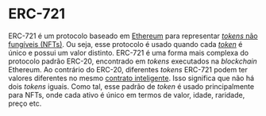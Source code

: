 # ERC-721

ERC-721 é um protocolo baseado em [Ethereum](Ethereum.md) para representar [_tokens_ não fungíveis (NFTs)](NFT.md). Ou seja, esse protocolo é usado quando cada [_token_](Token.md) é único e possui um valor distinto. ERC-721 é uma forma mais complexa do protocolo padrão ERC-20, encontrado em _tokens_ executados na _blockchain_ Ethereum. Ao contrário do ERC-20, diferentes _tokens_ ERC-721 podem ter valores diferentes no mesmo [contrato inteligente](Contrato%20Inteligente.md). Isso significa que não há dois _tokens_ iguais. Como tal, esse padrão de _token_ é usado principalmente para NFTs, onde cada ativo é único em termos de valor, idade, raridade, preço etc.
